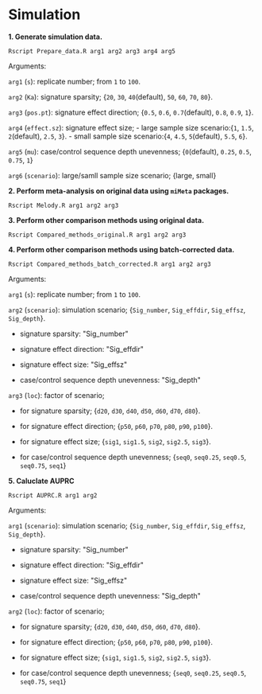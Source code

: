 # Simulation 

**1. Generate simulation data.**
```console
Rscript Prepare_data.R arg1 arg2 arg3 arg4 arg5
```
   Arguments:

   `arg1` (`s`): replicate number; from `1` to `100`.
   
   `arg2` (`Ka`): signature sparsity; {`20`, `30`, `40`(default), `50`, `60`, `70`, `80`}.
   
   `arg3` (`pos.pt`): signature effect direction; {`0.5`, `0.6`, `0.7`(default), `0.8`, `0.9`, `1`}.
   
   `arg4` (`effect.sz`): signature effect size; 
            - large sample size scenario:{`1`, `1.5`, `2`(default), `2.5`, `3`}.
            - small sample size scenario:{`4`, `4.5`, `5`(default), `5.5`, `6`}.
   
   `arg5` (`mu`): case/control sequence depth unevenness; {`0`(default), `0.25`, `0.5`, `0.75`, `1`}

   `arg6` (`scenario`): large/samll sample size scenario; {large, small}
   
**2. Perform meta-analysis on original data using `miMeta` packages.**
```console
Rscript Melody.R arg1 arg2 arg3
```

**3. Perform other comparison methods using original data.**
```console
Rscript Compared_methods_original.R arg1 arg2 arg3
```

**4. Perform other comparison methods using batch-corrected data.**
```console
Rscript Compared_methods_batch_corrected.R arg1 arg2 arg3
```
   Arguments:
  
   `arg1` (`s`): replicate number; from `1` to `100`.
   
   `arg2` (`scenario`): simulation scenario; {`Sig_number`, `Sig_effdir`, `Sig_effsz`, `Sig_depth`}.
   
   * signature sparsity: "Sig_number"
    
   * signature effect direction: "Sig_effdir"
    
   * signature effect size: "Sig_effsz"
    
   * case/control sequence depth unevenness: "Sig_depth"
    
   `arg3` (`loc`): factor of scenario;
   
   * for signature sparsity; {`d20`, `d30`, `d40`, `d50`, `d60`, `d70`, `d80`}.
     
   * for signature effect direction; {`p50`, `p60`, `p70`, `p80`, `p90`, `p100`}.
    
   * for signature effect size; {`sig1`, `sig1.5`, `sig2`, `sig2.5`, `sig3`}.
    
   * for case/control sequence depth unevenness; {`seq0`, `seq0.25`, `seq0.5`, `seq0.75`, `seq1`}

**5. Caluclate AUPRC**
```console
Rscript AUPRC.R arg1 arg2
```

   Arguments:

   `arg1` (`scenario`): simulation scenario; {`Sig_number`, `Sig_effdir`, `Sig_effsz`, `Sig_depth`}.
   
   * signature sparsity: "Sig_number"
    
   * signature effect direction: "Sig_effdir"
    
   * signature effect size: "Sig_effsz"
    
   * case/control sequence depth unevenness: "Sig_depth"
    
   `arg2` (`loc`): factor of scenario;
   
   * for signature sparsity; {`d20`, `d30`, `d40`, `d50`, `d60`, `d70`, `d80`}.
     
   * for signature effect direction; {`p50`, `p60`, `p70`, `p80`, `p90`, `p100`}.
    
   * for signature effect size; {`sig1`, `sig1.5`, `sig2`, `sig2.5`, `sig3`}.
    
   * for case/control sequence depth unevenness; {`seq0`, `seq0.25`, `seq0.5`, `seq0.75`, `seq1`}

